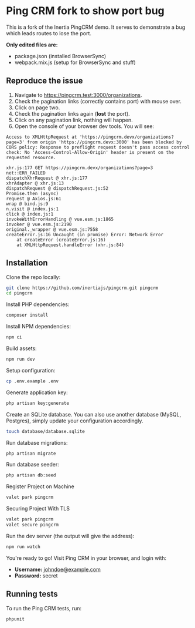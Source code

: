 # Ping CRM fork to show port bug

This is a fork of the Inertia PingCRM demo. It serves to demonstrate a bug which leads routes to lose the port.

**Only edited files are:**
- package.json (installed BrowserSync)
- webpack.mix.js (setup for BrowserSync and stuff)

## Reproduce the issue

1. Navigate to https://pingcrm.test:3000/organizations.
2. Check the pagination links (correctly contains port) with mouse over.
3. Click on page two.
4. Check the pagination links again (**lost** the port).
5. Click on any pagination link, nothing will happen.
6. Open the console of your browser dev tools. You will see:

```
Access to XMLHttpRequest at 'https://pingcrm.devx/organizations?page=3' from origin 'https://pingcrm.devx:3000' has been blocked by CORS policy: Response to preflight request doesn't pass access control check: No 'Access-Control-Allow-Origin' header is present on the requested resource.
```

```
xhr.js:177 GET https://pingcrm.devx/organizations?page=3 net::ERR_FAILED
dispatchXhrRequest @ xhr.js:177
xhrAdapter @ xhr.js:13
dispatchRequest @ dispatchRequest.js:52
Promise.then (async)
request @ Axios.js:61
wrap @ bind.js:9
n.visit @ index.js:1
click @ index.js:1
invokeWithErrorHandling @ vue.esm.js:1865
invoker @ vue.esm.js:2190
original._wrapper @ vue.esm.js:7558
createError.js:16 Uncaught (in promise) Error: Network Error
    at createError (createError.js:16)
    at XMLHttpRequest.handleError (xhr.js:84)
```

## Installation

Clone the repo locally:

```sh
git clone https://github.com/inertiajs/pingcrm.git pingcrm
cd pingcrm
```

Install PHP dependencies:

```sh
composer install
```

Install NPM dependencies:

```sh
npm ci
```

Build assets:

```sh
npm run dev
```

Setup configuration:

```sh
cp .env.example .env
```

Generate application key:

```sh
php artisan key:generate
```

Create an SQLite database. You can also use another database (MySQL, Postgres), simply update your configuration accordingly.

```sh
touch database/database.sqlite
```

Run database migrations:

```sh
php artisan migrate
```

Run database seeder:

```sh
php artisan db:seed
```

Register Project on Machine

```sh
valet park pingcrm
```

Securing Project With TLS

```sh
valet park pingcrm
valet secure pingcrm
```

Run the dev server (the output will give the address):

```sh
npm run watch
```

You're ready to go! Visit Ping CRM in your browser, and login with:

- **Username:** johndoe@example.com
- **Password:** secret

## Running tests

To run the Ping CRM tests, run:

```
phpunit
```
